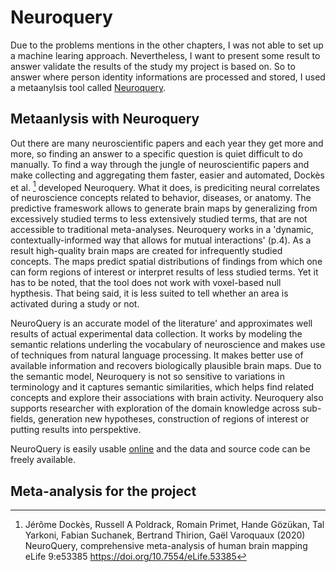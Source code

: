 # Neuroquery

Due to the problems mentions in the other chapters, I was not able to set up a machine learing approach. Nevertheless, I want to present some result to answer validate the results of the study my project is based on. So to answer where person identity informations are processed and stored, I used a metaanylsis tool called [Neuroquery](https://neuroquery.org/about).

## Metaanlysis with Neuroquery

Out there are many neuroscientific papers and each year they get more and more, so finding an answer to a specific question is quiet difficult to do manually. To find a way through the jungle of neuroscientific papers and make collecting and aggregating them faster, easier and automated, Dockès et al. [^1] developed Neuroquery.
What it does, is prediciting neural correlates of neuroscience concepts related to behavior, diseases, or anatomy. 
The predictive frameswork allows to generate brain maps by generalizing from excessively studied terms to less extensively studied terms, that are not accessible to traditional meta-analyses. Neuroquery works in a 'dynamic, contextually-informed way that allows for mutual interactions' (p.4). As a result high-quality brain maps are created for infrequently studied concepts. The maps predict spatial distributions of findings from which one can form regions of interest or interpret results of less studied terms. Yet it has to be noted, that the tool does not work with voxel-based null hypthesis. That being said, it is less suited to tell whether an area is activated during a study or not.

NeuroQuery is an accurate model of the literature' and approximates well results of actual experimental data collection. It works by modeling the semantic relations underling the vocabulary of neuroscience and makes use of techniques from natural language processing. It makes better use of available information and recovers biologically plausible brain maps. Due to the semantic model, Neuroquery is not so sensitive to variations in terminology and it captures semantic similarities, which helps find related concepts and explore their associations with brain activity. Neuroquery also supports researcher with exploration of the domain knowledge across sub-fields, generation new hypotheses, construction of regions of interest or putting results into perspektive. 

NeuroQuery is easily usable [online](https://neuroquery.org/query?text=music+listening) and the data and source code can be freely available. 

## Meta-analysis for the project




[^1]: Jérôme Dockès, Russell A Poldrack, Romain Primet, Hande Gözükan, Tal Yarkoni, Fabian Suchanek, Bertrand Thirion, Gaël Varoquaux (2020) NeuroQuery, comprehensive meta-analysis of human brain mapping eLife 9:e53385
https://doi.org/10.7554/eLife.53385
